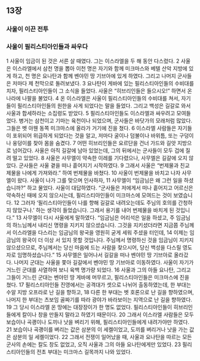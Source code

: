 ## 13장
### 사울이 이끈 전투
### 사울이 필리스티아인들과 싸우다
1 사울이 임금이 된 것은 서른 살 때였다. 그는 이스라엘을 두 해 동안 다스렸다.
2 사울은 이스라엘에서 삼천 명을 뽑아 이천 명은 자기와 함께 미크마스와 베텔 산악 지방에 있게 하고, 천 명은 요나탄과 함께 벤야민 땅 기브아에 있게 하였다. 그리고 나머지 군사들은 저마다 제 천막으로 돌려보냈다.
3 요나탄이 게바에 있는 필리스티아인들의 수비대를 치자, 필리스티아인들이 그 소식을 들었다. 사울은 “히브리인들은 들으시오!” 하면서 온 나라에 나팔을 불었다.
4 온 이스라엘은 사울이 필리스티아인들의 수비대를 쳐서, 자기들이 필리스티아인들의 원한을 사게 되었다는 말을 들었다. 그리고 백성은 길갈로 와서 사울과 합세하라는 소집령도 받았다.
5 필리스티아인들도 이스라엘과 싸우려고 모여들었다. 병거는 삼천이고 기마는 육천이나 되었으며, 군사들은 바닷가의 모래처럼 많았다. 그들은 벳 아웬 동쪽 미크마스에 올라가 거기에 진을 쳤다.
6 이스라엘 사람들은 자기들이 포위되어 위급하게 되었다는 것을 알고, 저마다 굴이나 덤불이나 바위틈, 또는 구덩이나 웅덩이를 찾아 몸을 숨겼다.
7 어떤 히브리인들은 요르단을 건너 가드와 길앗 지방으로 넘어갔다. 사울은 아직 길갈에 남아 있었는데, 그의 뒤에서는 군사들이 모두 겁에 질려 떨고 있었다.
8 사울은 사무엘이 약속한 이레를 기다렸으나, 사무엘은 길갈에 오지 않았다. 군사들은 사울 곁을 떠나 흩어지기 시작하였다.
9 그래서 사울은 “번제물과 친교 제물을 나에게 가져와라.” 하여 번제물을 바쳤다.
10 사울이 번제물을 바치고 나자 사무엘이 왔다. 사울이 나가 그를 맞으며 인사하자,
11 사무엘이 “임금님은 왜 그런 일을 하셨습니까?” 하고 물었다. 사울이 대답하였다. “군사들은 저에게서 떠나 흩어지고 어르신은 약속하신 때에 오지 않으시는데, 필리스티아인들이 미크마스에 모여드는 것이 보였습니다.
12 그러자 ‘필리스티아인들이 나를 향해 길갈로 내려오는데도 주님의 호의를 간청하지 않았구나.’ 하는 생각이 들었습니다. 그래서 용기를 내어 번제물을 바치게 된 것입니다.”
13 사무엘이 다시 사울에게 말하였다. “임금님은 어리석은 일을 하셨고, 주 임금님의 하느님께서 내리신 명령을 지키지 않으셨습니다. 그것을 지키셨더라면 지금쯤 주님께서 이스라엘을 다스리는 임금님의 왕국을 영원히 굳게 세워 주셨을 터인데,
14 이제는 임금님의 왕국이 더 이상 서 있지 못할 것입니다. 주님께서 명령하신 것을 임금님이 지키지 않으셨으므로, 주님께서는 당신 마음에 드는 사람을 찾으시어, 당신 백성을 다스릴 영도자로 임명하셨습니다.”
15 사무엘은 일어나서 길갈을 떠나 벤야민 땅 기브아로 올라갔다. 나머지 군대는 사울을 쫓아 길갈에서 벤야민 땅 기브아로 이동하였다. 사울이 자기가 거느린 군대를 사열하여 보니 육백 명가량 되었다.
16 사울과 그의 아들 요나탄, 그리고 그들이 거느린 군대는 벤야민 땅 게바에 머무르고, 필리스티아인들은 미크마스에 진을 쳤다.
17 필리스티아인들 진영에서는 공격대가 셋으로 나뉘어 출동하였는데, 한 부대는 수알 지방 오프라로 난 길을 향하고,
18 다른 한 부대는 벳 호론으로 난 길을 향하였으며, 나머지 한 부대는 츠보임 골짜기를 따라 광야가 바라보이는 지역으로 난 길을 향하였다.
19 그 당시 이스라엘 온 땅에는 대장장이가 한 명도 없었다. 필리스티아인들이 히브리인들에게 칼이나 창을 만들지 말라고 하였기 때문이다.
20 그래서 이스라엘 사람들은 모두 보습이나 곡괭이나 도끼나 낫을 벼리기 위해, 필리스티아인들에게 내려가야만 하였다.
21 보습이나 곡괭이를 벼리는 값은 삼분의 이 세켈이었고, 도끼를 벼리거나 낫을 가는 값은 삼분의 일 세켈이었다.
22 그래서 전쟁이 일어났을 때, 사울과 요나탄을 따르는 모든 군사의 손에는 칼도 창도 없었고, 오직 사울과 그의 아들 요나탄에게만 있었다.
23 필리스티아인들의 전초 부대는 미크마스 길목까지 나와 있었다.
